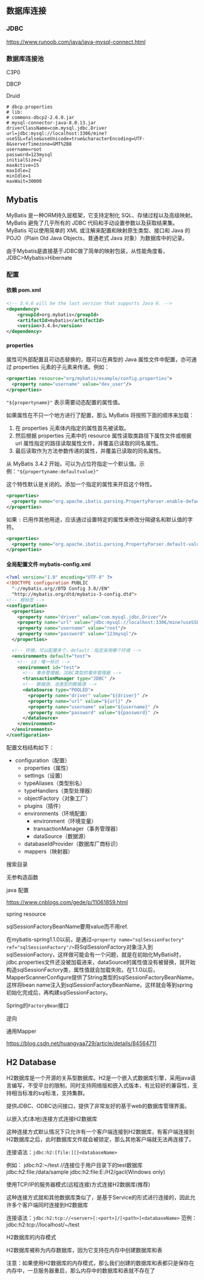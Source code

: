 ## 数据库连接

### JDBC

https://www.runoob.com/java/java-mysql-connect.html

### 数据库连接池

C3P0

DBCP

Druid

```properties
# dbcp.properties
# lib:
# commons-dbcp2-2.6.0.jar
# mysql-connector-java-8.0.13.jar
driverClassName=com.mysql.jdbc.Driver
url=jdbc:mysql://localhost:3306/mine?useSSL=false&useUnicode=true&characterEncoding=UTF-8&serverTimezone=GMT%2B8
username=root
password=123mysql
initialSize=2
maxActive=15
maxIdle=2
minIdle=1
maxWait=30000
```

## Mybatis

MyBatis 是一种ORM持久层框架，它支持定制化 SQL、存储过程以及高级映射。MyBatis 避免了几乎所有的 JDBC 代码和手动设置参数以及获取结果集。MyBatis 可以使用简单的 XML 或注解来配置和映射原生类型、接口和 Java 的 POJO（Plain Old Java Objects，普通老式 Java 对象）为数据库中的记录。

由于Mybatis是直接基于JDBC做了简单的映射包装，从性能角度看，JDBC>Mybatis>Hibernate

### 配置

#### 依赖 pom.xml

```xml
<!-- 3.4.6 will be the last version that supports Java 6. -->
<dependency>
    <groupId>org.mybatis</groupId>
    <artifactId>mybatis</artifactId>
    <version>3.4.6</version>
</dependency>
```

#### properties

属性可外部配置且可动态替换的，既可以在典型的 Java 属性文件中配置，亦可通过 properties 元素的子元素来传递。例如：

```xml
<properties resource="org/mybatis/example/config.properties">
  <property name="username" value="dev_user"/>
</properties>
```

`"${propertyname}"` 表示需要动态配置的属性值。

如果属性在不只一个地方进行了配置，那么 MyBatis 将按照下面的顺序来加载：

1. 在 properties 元素体内指定的属性首先被读取。
2. 然后根据 properties 元素中的 resource 属性读取类路径下属性文件或根据 url 属性指定的路径读取属性文件，并覆盖已读取的同名属性。
3. 最后读取作为方法参数传递的属性，并覆盖已读取的同名属性。

从 MyBatis 3.4.2 开始，可以为占位符指定一个默认值。示例：`"${propertyname:defaultvalue}"`

这个特性默认是关闭的。添加一个指定的属性来开启这个特性。

```xml
<properties>
  <property name="org.apache.ibatis.parsing.PropertyParser.enable-default-value" value="true"/> <!-- 启用默认值特性 -->
</properties>
```

如果 `:` 已用作其他用途，应该通过设置特定的属性来修改分隔键名和默认值的字符。

```xml
<properties>
  <property name="org.apache.ibatis.parsing.PropertyParser.default-value-separator" value="?:"/> <!-- 修改默认值的分隔符 -->
</properties>
```

#### 全局配置文件 mybatis-config.xml

```xml
<?xml version="1.0" encoding="UTF-8" ?>
<!DOCTYPE configuration PUBLIC 
  "-//mybatis.org//DTD Config 3.0//EN"
  "http://mybatis.org/dtd/mybatis-3-config.dtd">
<!-- 根标签 -->
<configuration>
  <properties>
	<property name="driver" value="com.mysql.jdbc.Driver"/>
	<property name="url" value="jdbc:mysql://localhost:3306/mine?useSSL=false&useUnicode=true&characterEncoding=UTF-8&serverTimezone=GMT%2B8"/>
	<property name="username" value="root"/>
    <property name="password" value="123mysql"/>
  </properties>

  <!-- 环境，可以配置多个，default：指定采用哪个环境 -->
  <environments default="test">
    <!-- id：唯一标识 -->
    <environment id="test">
      <!-- 事务管理器，JDBC类型的事务管理器 -->
      <transactionManager type="JDBC" />
      <!-- 数据源，池类型的数据源 -->
      <dataSource type="POOLED">
        <property name="driver" value="${driver}" />
        <property name="url" value="${url}" />
        <property name="username" value="${username}" />
        <property name="password" value="${password}" />
      </dataSource>
    </environment>
  </environments>
</configuration>
```

配置文档结构如下：

- configuration（配置）
  - properties（属性）
  - settings（设置）
  - typeAliases（类型别名）
  - typeHandlers（类型处理器）
  - objectFactory（对象工厂）
  - plugins（插件）
  - environments（环境配置）
    - environment（环境变量）
    - transactionManager（事务管理器）
    - dataSource（数据源）
  - databaseIdProvider（数据库厂商标识）
  - mappers（映射器）



搜索目录

无参构造函数

java 配置

https://www.cnblogs.com/gede/p/11061859.html

spring resource





sqlSessionFactoryBeanName要用value而不用ref.

在mybatis-spring1.1.0以前，是通过`<property name="sqlSessionFactory" ref="sqlSessionFactory"/>`将SqlSessionFactory对象注入到sqlSessionFactory，这样做可能会有一个问题，就是在初始化MyBatis时，jdbc.properties文件还没被加载进来，dataSource的属性值没有被替换，就开始构造sqlSessionFactory类，属性值就会加载失败。在1.1.0以后，MapperScannerConfigure提供了String类型的sqlSessionFactoryBeanName，这样将bean name注入到sqlSessionFactoryBeanName，这样就会等到spring初始化完成后，再构建sqlSessionFactory。

Spring的`FactoryBean`接口



逆向

通用Mapper



https://blog.csdn.net/huangyaa729/article/details/84564711

## H2 Database

H2数据库是一个开源的关系型数据库。H2是一个嵌入式数据库引擎，采用java语言编写，不受平台的限制，同时支持网络版和嵌入式版本，有比较好的兼容性，支持相当标准的sql标准，支持集群。

提供JDBC、ODBC访问接口，提供了非常友好的基于web的数据库管理界面。

以嵌入式(本地)连接方式连接H2数据库

这种连接方式默认情况下只允许有一个客户端连接到H2数据库，有客户端连接到H2数据库之后，此时数据库文件就会被锁定，那么其他客户端就无法再连接了。

连接语法：`jdbc:h2:[file:][]<databaseName>`

例如：
jdbc:h2:~/test //连接位于用户目录下的test数据库
jdbc:h2:file:/data/sample
jdbc:h2:file:E:/H2/gacl(Windows only)

使用TCP/IP的服务器模式(远程连接)方式连接H2数据库(推荐)

这种连接方式就和其他数据库类似了，是基于Service的形式进行连接的，因此允许多个客户端同时连接到H2数据库

连接语法：`jdbc:h2:tcp://<server>[:<port>]/[<path>]<databaseName>`
范例：jdbc:h2:tcp://localhost/~/test

H2数据库的内存模式　　

H2数据库被称为内存数据库，因为它支持在内存中创建数据库和表

注意：如果使用H2数据库的内存模式，那么我们创建的数据库和表都只是保存在内存中，一旦服务器重启，那么内存中的数据库和表就不存在了